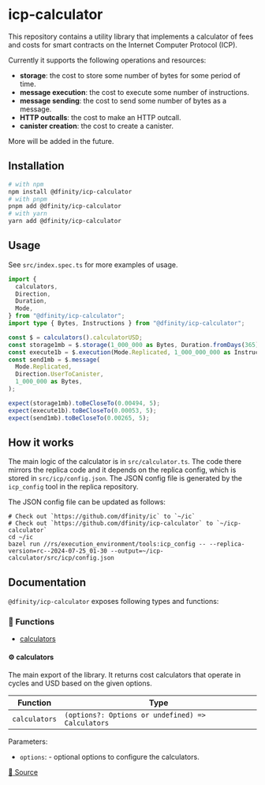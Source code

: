 # icp-calculator

This repository contains a utility library that implements a calculator of fees
and costs for smart contracts on the Internet Computer Protocol (ICP).

Currently it supports the following operations and resources:

- **storage**: the cost to store some number of bytes for some period of time.
- **message execution**: the cost to execute some number of instructions.
- **message sending**: the cost to send some number of bytes as a message.
- **HTTP outcalls**: the cost to make an HTTP outcall.
- **canister creation**: the cost to create a canister.

More will be added in the future.

## Installation

```bash
# with npm
npm install @dfinity/icp-calculator
# with pnpm
pnpm add @dfinity/icp-calculator
# with yarn
yarn add @dfinity/icp-calculator
```

## Usage

See `src/index.spec.ts` for more examples of usage.

```typescript
import {
  calculators,
  Direction,
  Duration,
  Mode,
} from "@dfinity/icp-calculator";
import type { Bytes, Instructions } from "@dfinity/icp-calculator";

const $ = calculators().calculatorUSD;
const storage1mb = $.storage(1_000_000 as Bytes, Duration.fromDays(365));
const execute1b = $.execution(Mode.Replicated, 1_000_000_000 as Instructions);
const send1mb = $.message(
  Mode.Replicated,
  Direction.UserToCanister,
  1_000_000 as Bytes,
);

expect(storage1mb).toBeCloseTo(0.00494, 5);
expect(execute1b).toBeCloseTo(0.00053, 5);
expect(send1mb).toBeCloseTo(0.00265, 5);
```

## How it works

The main logic of the calculator is in `src/calculator.ts`.
The code there mirrors the replica code and it depends on the replica config, which is stored in `src/icp/config.json`.
The JSON config file is generated by the `icp_config` tool in the replica repository.

The JSON config file can be updated as follows:

```
# Check out `https://github.com/dfinity/ic` to `~/ic`
# Check out `https://github.com/dfinity/icp-calculator` to `~/icp-calculator`
cd ~/ic
bazel run //rs/execution_environment/tools:icp_config -- --replica-version=rc--2024-07-25_01-30 --output=~/icp-calculator/src/icp/config.json
```

## Documentation

`@dfinity/icp-calculator` exposes following types and functions:

<!-- TSDOC_START -->

### :toolbox: Functions

- [calculators](#gear-calculators)

#### :gear: calculators

The main export of the library. It returns cost calculators that operate in
cycles and USD based on the given options.

| Function      | Type                                              |
| ------------- | ------------------------------------------------- |
| `calculators` | `(options?: Options or undefined) => Calculators` |

Parameters:

- `options`: - optional options to configure the calculators.

[:link: Source](https://github.com/dfinity/icp-calculator/tree/main/src/index.ts#L64)

<!-- TSDOC_END -->
